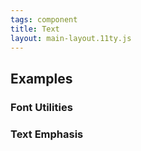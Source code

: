 ```yaml
---
tags: component
title: Text
layout: main-layout.11ty.js
---
```


## Examples

### Font Utilities

<!-- {% for utility in site.data.text-utilities %}
<h4> Font class="{{ utility.name }}"</h4>
<p class="{{ utility.name }}">This is a text utility style based on the <strong>{{utility.name}}</strong> class. Lorem ipsum dolor sit amet, consectetur adipiscing elit. Maecenas facilisis sapien lorem, rhoncus ultricies orci iaculis vitae. Phasellus ipsum erat, imperdiet non porttitor vitae, eleifend sed ex.</p>
{% endfor %} -->

### Text Emphasis

<!--
{% for color in site.data.theme-colors %}
<h4>Text Emphasis class="text-{{ color.name }}"</h4>
    <p class="text-{{ color.name }}">This is text that is styled with the text-{{ color.name }} class and <a href="#">this is an example link</a> to see</p>
{% endfor %} -->
